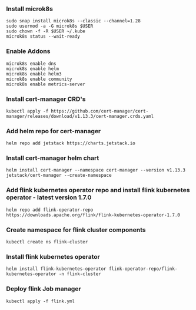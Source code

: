 ### Install microk8s 
```
sudo snap install microk8s --classic --channel=1.28
sudo usermod -a -G microk8s $USER
sudo chown -f -R $USER ~/.kube
microk8s status --wait-ready
```
### Enable Addons
```
microk8s enable dns
microk8s enable helm
microk8s enable helm3
microk8s enable community
microk8s enable metrics-server
```
### Install cert-manager CRD's
```
kubectl apply -f https://github.com/cert-manager/cert-manager/releases/download/v1.13.3/cert-manager.crds.yaml
```
### Add helm repo for cert-manager
```
helm repo add jetstack https://charts.jetstack.io
```
### Install cert-manager helm chart
```
helm install cert-manager --namespace cert-manager --version v1.13.3 jetstack/cert-manager --create-namespace
```
### Add flink kubernetes operator repo and install flink kubernetes operator - latest version 1.7.0
```
helm repo add flink-operator-repo https://downloads.apache.org/flink/flink-kubernetes-operator-1.7.0
```
### Create namespace for flink cluster components
```
kubectl create ns flink-cluster
```
### Install flink kubernetes operator
```
helm install flink-kubernetes-operator flink-operator-repo/flink-kubernetes-operator -n flink-cluster
```
### Deploy flink Job manager
```
kubectl apply -f flink.yml
```